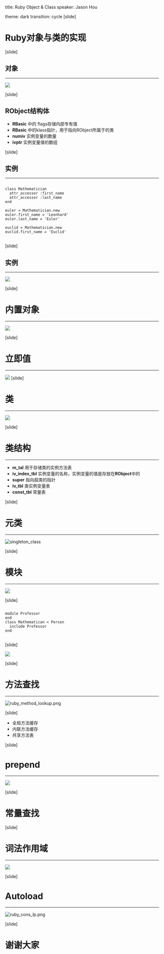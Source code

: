 title: Ruby Object & Class
speaker: Jason Hou
<!-- transition: slide -->
theme: dark
transition: cycle
[slide]
# Ruby对象与类的实现
[slide]
## 对象
-----
![](http://bachue.github.io/ruby-under-a-microscope-introduction-slides/img/r_object.png)

[slide]

## RObject结构体

* **RBasic** 中的 flags存储内部专有值
* **RBasic** 中的klass指针，用于指向RObject所属于的类
* **numiv** 实例变量的数量
* **ivptr** 实例变量值的数组


[slide]

## 实例
-----
<pre>
<code class="ruby">
class Mathematician
  attr_accessor :first_name
  attr_accessor :last_name
end

euler = Mathematician.new
euler.first_name = 'Leonhard'
euler.last_name = 'Euler'

euclid = Mathematician.new
euclid.first_name = 'Euclid'
</code>
</pre>
[slide]
## 实例
-----
![](http://upload-images.jianshu.io/upload_images/1767848-32ebb5e9a9346ee9.png?imageMogr2/auto-orient/strip%7CimageView2/2/w/1240)

[slide]

# 内置对象
-----
![](http://upload-images.jianshu.io/upload_images/1767848-9ae270a31518de40.png?imageMogr2/auto-orient/strip%7CimageView2/2/w/1240)

[slide]

# 立即值
-----
![](http://upload-images.jianshu.io/upload_images/1767848-95923855e98719b0.png?imageMogr2/auto-orient/strip%7CimageView2/2/w/1240)
[slide]
# 类
-----
![](http://upload-images.jianshu.io/upload_images/1767848-78005ae411a8ddf3.png?imageMogr2/auto-orient/strip%7CimageView2/2/w/1240)

[slide]

# 类结构
-----

* **m_tal**   用于存储类的实例方法表
* **iv_index_tbl** 实例变量的名称，实例变量的值是存放在**RObject**中的
* **super** 指向超类的指针
* **iv_tbl** 类实例变量表
* **const_tbl** 常量表


[slide]

# 元类
-----

![singleton_class](http://upload-images.jianshu.io/upload_images/1767848-49246ce8ee150356.png?imageMogr2/auto-orient/strip%7CimageView2/2/w/1240)

[slide]

# 模块
-----

![](http://bachue.github.io/ruby-under-a-microscope-introduction-slides/img/r_class_for_module.png)

[slide]


<pre>
<code class="ruby">
module Professor
end
class Mathematican < Person
  include Professor
end
</code>
</pre>

[slide]

![](http://bachue.github.io/ruby-under-a-microscope-introduction-slides/img/include_a_module_in_class.png)


[slide]

# 方法查找
-----

![ruby_method_lookup.png](http://upload-images.jianshu.io/upload_images/1767848-6d11272f109b39bf.png?imageMogr2/auto-orient/strip%7CimageView2/2/w/720)

[slide]

- 全局方法缓存
- 内联方法缓存
- 共享方法表

[slide]

# prepend
-----
![](http://bachue.github.io/ruby-under-a-microscope-introduction-slides/img/prepend_module_in_class.png)

[slide]
# 常量查找

[slide]
# 词法作用域
-----
![](http://bachue.github.io/ruby-under-a-microscope-introduction-slides/img/lexical_scope.png)

[slide]
# Autoload
-----
![ruby_cons_lp.png](http://upload-images.jianshu.io/upload_images/1767848-0b793e17f77cf926.png?imageMogr2/auto-orient/strip%7CimageView2/2/w/1240)

[slide]


# 谢谢大家



